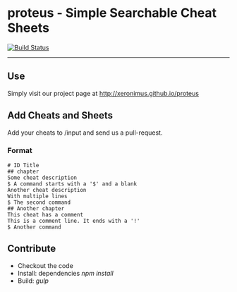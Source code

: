 # proteus - Simple Searchable Cheat Sheets

[![Build Status](https://travis-ci.org/xeronimus/proteus.png?branch=master)](https://travis-ci.org/xeronimus/proteus)

***


## Use

Simply visit our project page at http://xeronimus.github.io/proteus

## Add Cheats and Sheets

Add your cheats to /input and send us a pull-request.

### Format

```
# ID Title
## chapter
Some cheat description
$ A command starts with a '$' and a blank
Another cheat description
With multiple lines
$ The second command
## Another chapter
This cheat has a comment
This is a comment line. It ends with a '!'
$ Another command
```

## Contribute

* Checkout the code
* Install: dependencies _npm install_
* Build: _gulp_
